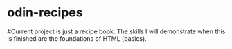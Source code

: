 # odin-recipes
#Current project is just a recipe book. The skills I will demonstrate when this is finished are the foundations of HTML (basics).

